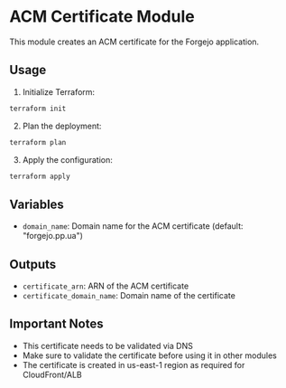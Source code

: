 # ACM Certificate Module

This module creates an ACM certificate for the Forgejo application.

## Usage

1. Initialize Terraform:
```bash
terraform init
```

2. Plan the deployment:
```bash
terraform plan
```

3. Apply the configuration:
```bash
terraform apply
```

## Variables

- `domain_name`: Domain name for the ACM certificate (default: "forgejo.pp.ua")

## Outputs

- `certificate_arn`: ARN of the ACM certificate
- `certificate_domain_name`: Domain name of the certificate

## Important Notes

- This certificate needs to be validated via DNS
- Make sure to validate the certificate before using it in other modules
- The certificate is created in us-east-1 region as required for CloudFront/ALB
